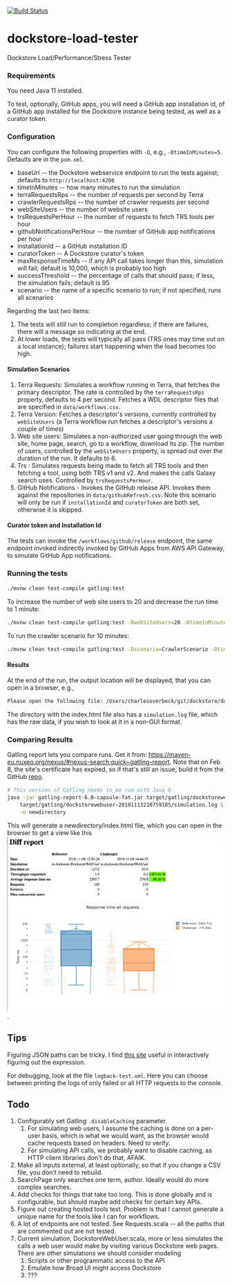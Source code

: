[![Build Status](https://travis-ci.org/dockstore/dockstore-load-tester.svg?branch=master)](https://travis-ci.org/dockstore/dockstore-load-tester.svg?branch=master)

# dockstore-load-tester
Dockstore Load/Performance/Stress Tester

### Requirements

You need Java 11 installed.

To test, optionally, GitHub apps, you will need a GitHub app installation id, of a GitHub app installed for the Dockstore instance being
tested, as well as a curator token.

### Configuration

You can configure the following properties with `-D`, e.g., `-DtimeInMinutes=5`. Defaults are in the `pom.xml`.

* baseUrl -- the Dockstore webservice endpoint to run the tests against; defaults to `http://localhost:4200`
* timeInMinutes -- how many minutes to run the simulation
* terraRequestsRps -- the number of requests per second by Terra
* crawlerRequestsRps -- the number of crawler requests per second
* webSiteUsers -- the number of website users
* trsRequestsPerHour -- the number of requests to fetch TRS tools per hour
* githubNotificationsPerHour -- the number of GitHub app notifications per hour
* installationId -- a GitHub installation ID 
* curatorToken -- A Dockstore curator's token
* maxResponseTimeMs -- if any API call takes longer than this, simulation will fail; default is 10,000, which is probably too high
* successThreshold -- the percentage of calls that should pass; if less, the simulation fails; default is 95
* scenario -- the name of a specific scenario to run; if not specified, runs all scenarios

Regarding the last two items:

1. The tests will still run to completion regardless; if there are failures, there will a message so indicating at the end.
2. At lower loads, the tests will typically all pass (TRS ones may time out on a local instance); failures start happening when the load 
becomes too high.

#### Simulation Scenarios

1. Terra Requests: Simulates a workflow running in Terra, that fetches the primary descriptor. The rate is controlled by the `terraRequestsRps` property, defaults to 4 per second. Fetches a WDL descriptor files that are specified in `data/workflows.csv`.
2. Terra Version: Fetches a descriptor's versions, currently controlled by `webSiteUsers` (a Terra workflow run fetches a descriptor's versions a couple of times)
3. Web site users: Simulates a non-authorized user going through the web site, home page, search, go to a workflow, download its zip. The number of users, controlled by the `webSiteUsers` property, is spread out over the duration of the run. It defaults to 6.
4. Trs : Simulates requests being made to fetch all TRS tools and then fetching a tool, using both TRS v1 and v2. And makes the calls Galaxy search uses. Controlled by `trsRequestsPerHour`. 
5. GitHub Notifications - Invokes the GitHub release API. Invokes them against the repositories in `data/githubRefresh.csv`. Note this scenario will only be run if `installationId` and `curatorToken` are both
set, otherwise it is skipped.

#### Curator token and Installation Id

The tests can invoke the `/workflows/github/release` endpoint, the same endpoint invoked indirectly invoked by GitHub Apps from
AWS API Gateway, to simulate GitHub App notifications.

### Running the tests

```bash
./mvnw clean test-compile gatling:test
```

To increase the number of web site users to 20 and decrease the run time to 1 minute:

```bash
./mvnw clean test-compile gatling:test -DwebSiteUsers=20 -DtimeInMinutes=1
```

To run the crawler scenario for 10 minutes:

```bash
./mvnw clean test-compile gatling:test -Dscenario=CrawlerScenario -DtimeInMinutes=10
```

#### Results

At the end of the run, the output location will be displayed, that you can open in a browser, e.g.,

```bash
Please open the following file: /Users/charlesoverbeck/git/dockstore/dockstore-load-tester/target/gatling/dockstorewebuser-20181108213044663/index.html
```

The directory with the index.html file also has a `simulation.log` file, which has the raw data, if you wish to look at it in a non-GUI
format.

### Comparing Results

Gatling report lets you compare runs. Get it from: https://maven-eu.nuxeo.org/nexus/#nexus-search;quick~gatling-report. Note that on Feb 8,
the site's certificate has expired, so if that's still an issue, build it from the GitHub [repo](https://github.com/nuxeo/gatling-report).

```bash
# This version of Gatling needs to be run with Java 8.
java -jar gatling-report-6.0-capsule-fat.jar target/gatling/dockstorewebuser-20181109062654032/simulation.log \
    target/gatling/dockstorewebuser-20181113210759185/simulation.log \
    -o newdirectory
```

This will generate a newdirectory/index.html file, which you can open in the browser to get a view like this ![nuxeo screenshot](nuxeo-screenshot.png).


## Tips

Figuring JSON paths can be tricky. I find [this site](https://jsonpath.herokuapp.com/) useful in interactively figuring out the
expression.

For debugging, look at the file `logback-test.xml`. Here you can choose between printing the logs of only failed or all HTTP requests to the console.

## Todo

1. Configurably set Gatling `.disableCaching` parameter.
   1. For simulating web users, I assume the caching is done
on a per-user basis, which is what we would want, as the browser would cache requests based on headers. Need to verify.
   2. For simulating API calls, we probably want to disable caching, as HTTP client libraries don't do that, AFAIK.
1. Make all inputs external, at least optionally, so that if you change a CSV file, you don't need to rebuild.
1. SearchPage only searches one term, author. Ideally would do more complex searches.
1. Add checks for things that take too long. This is done globally and is configurable, but should maybe add checks
for certain key APIs.
1. Figure out creating hosted tools test. Problem is that I cannot generate a unique name for the tools like I can for workflows.
1. A lot of endpoints are not tested. See Requests.scala -- all the paths that are commented out are not tested.
1. Current simulation, DockstoreWebUser.scala, more or less simulates the calls a web user would make by
visiting various Dockstore web pages. There are other simulations we should consider modeling
    1. Scripts or other programmatic access to the API
    1. Emulate how Broad UI might access Dockstore
    1. ??? 

